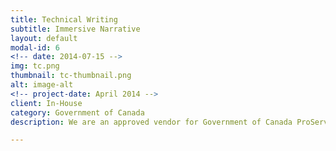 ```yaml
---
title: Technical Writing 
subtitle: Immersive Narrative 
layout: default
modal-id: 6
<!-- date: 2014-07-15 -->
img: tc.png
thumbnail: tc-thumbnail.png
alt: image-alt
<!-- project-date: April 2014 -->
client: In-House
category: Government of Canada 
description: We are an approved vendor for Government of Canada ProServices Business Services Technical Writing.  

---
```

